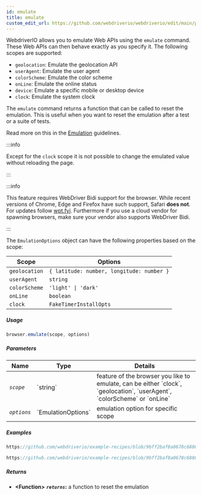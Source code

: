```yaml
---
id: emulate
title: emulate
custom_edit_url: https://github.com/webdriverio/webdriverio/edit/main/packages/webdriverio/src/commands/browser/emulate.ts
---
```


WebdriverIO allows you to emulate Web APIs using the `emulate` command. These Web APIs can then
behave exactly as you specify it. The following scopes are supported:

- `geolocation`: Emulate the geolocation API
- `userAgent`: Emulate the user agent
- `colorScheme`: Emulate the color scheme
- `onLine`: Emulate the online status
- `device`: Emulate a specific mobile or desktop device
- `clock`: Emulate the system clock

The `emulate` command returns a function that can be called to reset the emulation. This is useful
when you want to reset the emulation after a test or a suite of tests.

Read more on this in the [Emulation](/docs/emulation) guidelines.

:::info

Except for the `clock` scope it is not possible to change the emulated value without reloading the page.

:::

:::info

This feature requires WebDriver Bidi support for the browser. While recent versions of Chrome, Edge
and Firefox have such support, Safari __does not__. For updates follow [wpt.fyi](https://wpt.fyi/results/webdriver/tests/bidi/script/add_preload_script/add_preload_script.py?label=experimental&label=master&aligned).
Furthermore if you use a cloud vendor for spawning browsers, make sure your vendor also supports WebDriver Bidi.

:::

The `EmulationOptions` object can have the following properties based on the scope:

| Scope         | Options                                          |
|---------------|--------------------------------------------------|
| `geolocation` | `{ latitude: number, longitude: number }`        |
| `userAgent`   | `string`                                         |
| `colorScheme` | `'light' \| 'dark'`                              |
| `onLine`      | `boolean`                                        |
| `clock`       | `FakeTimerInstallOpts`                           |

##### Usage

```js
browser.emulate(scope, options)
```

##### Parameters

<table>
  <thead>
    <tr>
      <th>Name</th><th>Type</th><th>Details</th>
    </tr>
  </thead>
  <tbody>
    <tr>
      <td><code><var>scope</var></code></td>
      <td>`string`</td>
      <td>feature of the browser you like to emulate, can be either `clock`, `geolocation`, `userAgent`, `colorScheme` or `onLine`</td>
    </tr>
    <tr>
      <td><code><var>options</var></code></td>
      <td>`EmulationOptions`</td>
      <td>emulation option for specific scope</td>
    </tr>
  </tbody>
</table>

##### Examples

```js reference title="example.js" useHTTPS
https://github.com/webdriverio/example-recipes/blob/9bff2baf8a0678c6886f8591d9fc8dea201895d3/emulate/example.js#L4-L18
```

```js reference title="example.js" useHTTPS
https://github.com/webdriverio/example-recipes/blob/9bff2baf8a0678c6886f8591d9fc8dea201895d3/emulate/example.js#L20-L36
```

##### Returns

- **&lt;Function&gt;**
            **<code><var>returns</var></code>:**   a function to reset the emulation    

